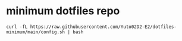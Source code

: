 # minimum dotfiles repo

```
curl -fL https://raw.githubusercontent.com/Yuto02D2-E2/dotfiles-minimum/main/config.sh | bash
```
